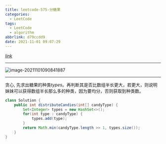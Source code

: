 ```yaml
---
title: leetcode-575-分糖果
categories:
  - LeetCode
tags:
  - LeetCode
  - algorithm
abbrlink: d79ccdd9
date: 2021-11-01 09:07:29
---
```


[$link$](https://leetcode-cn.com/problems/distribute-candies/)

<hr/>

![image-20211101090841887](https://gitee.com/cao_ziqiang/img/raw/master/20211101090841.png)

<hr/>

贪心, 先求出糖果的种类$types$。再判断其是否比数组半长更大，若更大，则说明妹妹可以获得数组半长那么多的种类，因为要均分，否则获取到种类数。

```java
class Solution {
    public int distributeCandies(int[] candyType) {
        Set<Integer> types = new HashSet<>();
        for(int type : candyType) {
            types.add(type);
        }
        return Math.min(candyType.length >> 1, types.size());
    }
}
```

